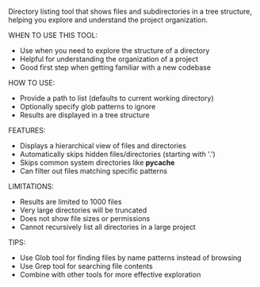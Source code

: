 Directory listing tool that shows files and subdirectories in a tree structure, helping you explore and understand the project organization.

WHEN TO USE THIS TOOL:
- Use when you need to explore the structure of a directory
- Helpful for understanding the organization of a project
- Good first step when getting familiar with a new codebase

HOW TO USE:
- Provide a path to list (defaults to current working directory)
- Optionally specify glob patterns to ignore
- Results are displayed in a tree structure

FEATURES:
- Displays a hierarchical view of files and directories
- Automatically skips hidden files/directories (starting with '.')
- Skips common system directories like __pycache__
- Can filter out files matching specific patterns

LIMITATIONS:
- Results are limited to 1000 files
- Very large directories will be truncated
- Does not show file sizes or permissions
- Cannot recursively list all directories in a large project

TIPS:
- Use Glob tool for finding files by name patterns instead of browsing
- Use Grep tool for searching file contents
- Combine with other tools for more effective exploration